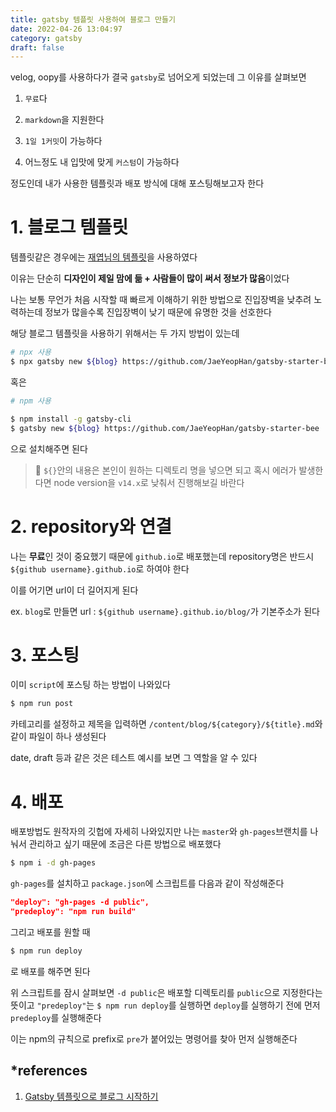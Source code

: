 ```yaml
---
title: gatsby 템플릿 사용하여 블로그 만들기
date: 2022-04-26 13:04:97
category: gatsby
draft: false
---
```


velog, oopy를 사용하다가 결국 `gatsby`로 넘어오게 되었는데 그 이유를 살펴보면

1. `무료`다

2. `markdown`을 지원한다

3. `1일 1커밋`이 가능하다

4. 어느정도 내 입맛에 맞게 `커스텀`이 가능하다

정도인데 내가 사용한 템플릿과 배포 방식에 대해 포스팅해보고자 한다

# 1. 블로그 템플릿

템플릿같은 경우에는 [재엽님의 템플릿](https://github.com/JaeYeopHan/gatsby-starter-bee)을 사용하였다

이유는 단순히 **디자인이 제일 맘에 듦 + 사람들이 많이 써서 정보가 많음**이었다

나는 보통 무언가 처음 시작할 때 빠르게 이해하기 위한 방법으로 진입장벽을 낮추려 노력하는데 정보가 많을수록 진입장벽이 낮기 때문에 유명한 것을 선호한다

해당 블로그 템플릿을 사용하기 위해서는 두 가지 방법이 있는데

```sh
# npx 사용
$ npx gatsby new ${blog} https://github.com/JaeYeopHan/gatsby-starter-bee
```

혹은

```sh
# npm 사용

$ npm install -g gatsby-cli
$ gatsby new ${blog} https://github.com/JaeYeopHan/gatsby-starter-bee
```

으로 설치해주면 된다

> 📌 `${}`안의 내용은 본인이 원하는 디렉토리 명을 넣으면 되고 혹시 에러가 발생한다면 node version을 `v14.x`로 낮춰서 진행해보길 바란다

# 2. repository와 연결

나는 **무료**인 것이 중요했기 때문에 `github.io`로 배포했는데 repository명은 반드시 `${github username}.github.io`로 하여야 한다

이를 어기면 url이 더 길어지게 된다

ex. `blog`로 만들면 url : `${github username}.github.io/blog/`가 기본주소가 된다

# 3. 포스팅

이미 `script`에 포스팅 하는 방법이 나와있다

```sh
$ npm run post
```

카테고리를 설정하고 제목을 입력하면 `/content/blog/${category}/${title}.md`와 같이 파일이 하나 생성된다

date, draft 등과 같은 것은 테스트 예시를 보면 그 역할을 알 수 있다

# 4. 배포

배포방법도 원작자의 깃헙에 자세히 나와있지만 나는 `master`와 `gh-pages`브랜치를 나눠서 관리하고 싶기 때문에 조금은 다른 방법으로 배포했다

```sh
$ npm i -d gh-pages
```

`gh-pages`를 설치하고 `package.json`에 스크립트를 다음과 같이 작성해준다

```json
"deploy": "gh-pages -d public",
"predeploy": "npm run build"
```

그리고 배포를 원할 때

```sh
$ npm run deploy
```

로 배포를 해주면 된다

위 스크립트를 잠시 살펴보면 `-d public`은 배포할 디렉토리를 `public`으로 지정한다는 뜻이고 `"predeploy"`는 `$ npm run deploy`를 실행하면 `deploy`를 실행하기 전에 먼저 `predeploy`를 실행해준다

이는 npm의 규칙으로 prefix로 `pre`가 붙어있는 명령어를 찾아 먼저 실행해준다

## \*references

1. [Gatsby 템플릿으로 블로그 시작하기](https://dailyco.tech/share/gatsby-template-blog-start/)
